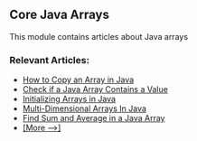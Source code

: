 ## Core Java Arrays

This module contains articles about Java arrays

### Relevant Articles: 
- [How to Copy an Array in Java](https://www.baeldung.com/java-array-copy)
- [Check if a Java Array Contains a Value](https://www.baeldung.com/java-array-contains-value)
- [Initializing Arrays in Java](https://www.baeldung.com/java-initialize-array)
- [Multi-Dimensional Arrays In Java](https://www.baeldung.com/java-jagged-arrays)
- [Find Sum and Average in a Java Array](https://www.baeldung.com/java-array-sum-average)
- [[More -->]](/core-java-modules/core-java-arrays-2)
